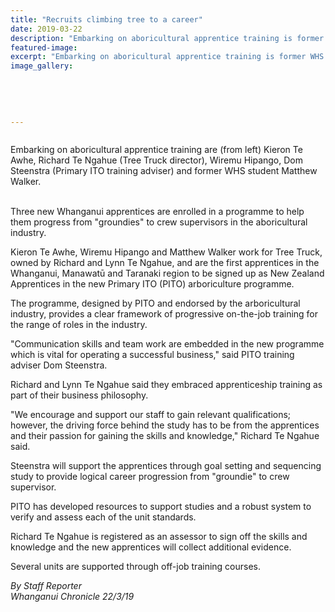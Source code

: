 ```yaml
---
title: "Recruits climbing tree to a career"
date: 2019-03-22
description: "Embarking on aboricultural apprentice training is former WHS student Matthew Walker (right)..."
featured-image: 
excerpt: "Embarking on aboricultural apprentice training is former WHS student Matthew Walker (right)."
image_gallery:
	
	
	
	
	
---
```


<p><span><img src="https://i.prcdn.co/img?regionKey=gYyjnHnBorb3wX5CxtEs8w%3d%3d" alt="" /></span></p>
<p><span>Embarking on aboricultural apprentice training are (from left) Kieron Te Awhe, Richard Te Ngahue (Tree Truck director), Wiremu Hipango, Dom Steenstra (Primary ITO training adviser) and former WHS student Matthew Walker.</span></p>
<p><br />Three new Whanganui apprentices are enrolled in a programme to help them progress from "groundies" to crew supervisors in the aboricultural industry.</p>
<p>Kieron Te Awhe, Wiremu Hipango and Matthew Walker work for Tree Truck, owned by Richard and Lynn Te Ngahue, and are the first apprentices in the Whanganui, Manawatū and Taranaki region to be signed up as New Zealand Apprentices in the new Primary ITO (PITO) arboriculture programme.</p>
<p>The programme, designed by PITO and endorsed by the arboricultural industry, provides a clear framework of progressive on-the-job training for the range of roles in the industry.</p>
<p>"Communication skills and team work are embedded in the new programme which is vital for operating a successful business," said PITO training adviser Dom Steenstra.</p>
<p>Richard and Lynn Te Ngahue said they embraced apprenticeship training as part of their business philosophy.</p>
<p>"We encourage and support our staff to gain relevant qualifications; however, the driving force behind the study has to be from the apprentices and their passion for gaining the skills and knowledge," Richard Te Ngahue said.</p>
<p>Steenstra will support the apprentices through goal setting and sequencing study to provide logical career progression from "groundie" to crew supervisor.</p>
<p>PITO has developed resources to support studies and a robust system to verify and assess each of the unit standards.</p>
<p>Richard Te Ngahue is registered as an assessor to sign off the skills and knowledge and the new apprentices will collect additional evidence.</p>
<p>Several units are supported through off-job training courses.</p>
<p><em>By Staff Reporter</em><br /><em>Whanganui Chronicle 22/3/19</em></p>

